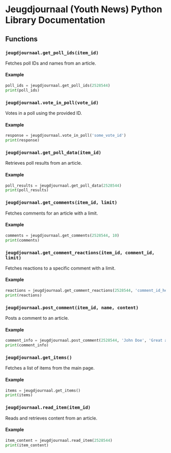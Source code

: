 # Jeugdjournaal (Youth News) Python Library Documentation

## Functions

### `jeugdjournaal.get_poll_ids(item_id)`
Fetches poll IDs and names from an article.

#### Example
```python
poll_ids = jeugdjournaal.get_poll_ids(2528544)
print(poll_ids)
```

### `jeugdjournaal.vote_in_poll(vote_id)`
Votes in a poll using the provided ID.

#### Example
```python
response = jeugdjournaal.vote_in_poll('some_vote_id')
print(response)
```

### `jeugdjournaal.get_poll_data(item_id)`
Retrieves poll results from an article.

#### Example
```python
poll_results = jeugdjournaal.get_poll_data(2528544)
print(poll_results)
```

### `jeugdjournaal.get_comments(item_id, limit)`
Fetches comments for an article with a limit.

#### Example
```python
comments = jeugdjournaal.get_comments(2528544, 10)
print(comments)
```

### `jeugdjournaal.get_comment_reactions(item_id, comment_id, limit)`
Fetches reactions to a specific comment with a limit.

#### Example
```python
reactions = jeugdjournaal.get_comment_reactions(2528544, 'comment_id_here', 5)
print(reactions)
```

### `jeugdjournaal.post_comment(item_id, name, content)`
Posts a comment to an article.

#### Example
```python
comment_info = jeugdjournaal.post_comment(2528544, 'John Doe', 'Great article!')
print(comment_info)
```

### `jeugdjournaal.get_items()`
Fetches a list of items from the main page.

#### Example
```python
items = jeugdjournaal.get_items()
print(items)
```

### `jeugdjournaal.read_item(item_id)`
Reads and retrieves content from an article.

#### Example
```python
item_content = jeugdjournaal.read_item(2528544)
print(item_content)
```
```
